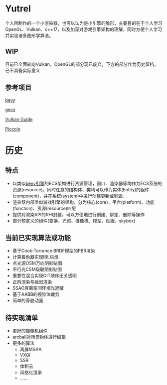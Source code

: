 # Yutrel
个人所制作的一个小渲染器，也可以认为是小引擎的雏形，主要目的在于个人学习OpenGL、Vulkan、c++17，以及加深对游戏引擎架构的理解，同时方便个人学习并实现诸多图形学算法。

## WIP

目前已全面转向Vulkan，OpenGL的部分现已废弃，下方的部分作为历史留档，已不具备实际意义

## 参考项目

[bevy](https://github.com/bevyengine/bevy)

[gecs](https://github.com/VisualGMQ/gecs)

[Vulkan Guide](https://github.com/vblanco20-1/vulkan-guide)

[Piccolo](https://github.com/BoomingTech/Piccolo)

# 历史

## 特点

* 以类似[bevy引擎](https://github.com/bevyengine/bevy)的ECS架构进行资源管理，窗口、渲染器等均作为ECS系统的资源(resource)，同时任意的结构体、类均可以作为实体(Entity)的组件(component)，并在系统(system)中进行创建更新或销毁。
* 渲染器内部类似游戏引擎的架构，分为核心(core)，平台(platform)、功能(function)、资源(resource)四层
* 提供对渲染API的RHI封装，可以方便地进行创建、绑定、删除等操作
* 部分预定义的组件(变换、光照、摄像机、模型、动画、skybox)

## 当前已实现算法或功能

* 基于Cook-Torrance BRDF模型的PBR渲染
* 计算着色器实现IBL烘焙
* 点光源OSM万向阴影贴图
* 平行光CSM级联阴影贴图
* 重要性混合实现OIT顺序无关透明
* 正向渲染与延迟渲染
* SSAO屏幕空间环境光遮蔽
* 基于AABB的视锥体裁剪
* 简单的骨骼动画

## 待实现清单

* 更好的摄像机组件
* arcball对场景物体进行编辑
* 更多的算法
    * 离屏MSAA
    * VXGI
    * SSR
    * 体积云
    * 风格化渲染
    * ......